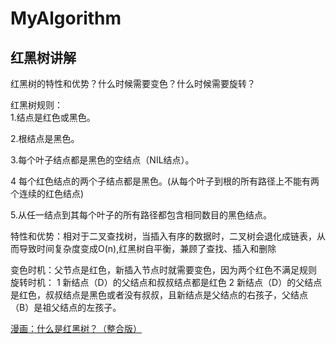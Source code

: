 # MyAlgorithm

## 红黑树讲解
红黑树的特性和优势？什么时候需要变色？什么时候需要旋转？

红黑树规则：</br>
1.结点是红色或黑色。

2.根结点是黑色。

3.每个叶子结点都是黑色的空结点（NIL结点）。

4 每个红色结点的两个子结点都是黑色。(从每个叶子到根的所有路径上不能有两个连续的红色结点)

5.从任一结点到其每个叶子的所有路径都包含相同数目的黑色结点。

特性和优势：相对于二叉查找树，当插入有序的数据时，二叉树会退化成链表，从而导致时间复杂度变成O(n),红黑树自平衡，兼顾了查找、插入和删除

变色时机：父节点是红色，新插入节点时就需要变色，因为两个红色不满足规则
旋转时机：
1 新结点（D）的父结点和叔叔结点都是红色
2 新结点（D）的父结点是红色，叔叔结点是黑色或者没有叔叔，且新结点是父结点的右孩子，父结点（B）是祖父结点的左孩子。

[漫画：什么是红黑树？（整合版）](https://mp.weixin.qq.com/s/X3zYwQXxq93P_XUzFmKluQ)</br>
